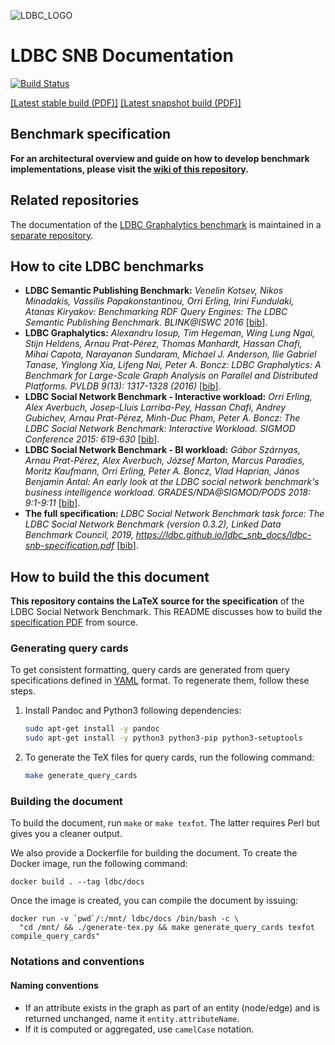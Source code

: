 ![LDBC_LOGO](https://raw.githubusercontent.com/wiki/ldbc/ldbc_snb_datagen/images/ldbc-logo.png)
# LDBC SNB Documentation

[![Build Status](https://travis-ci.org/ldbc/ldbc_snb_docs.svg?branch=master)](https://travis-ci.org/ldbc/ldbc_snb_docs)

[[Latest stable build (PDF)]](http://ldbc.github.io/ldbc_snb_docs/ldbc-snb-specification.pdf) [[Latest snapshot build (PDF)]](http://ldbc.github.io/ldbc_snb_docs_snapshot/ldbc-snb-specification.pdf)

## Benchmark specification

**For an architectural overview and guide on how to develop benchmark implementations, please visit the [wiki of this repository](https://github.com/ldbc/ldbc_snb_docs/wiki).**

## Related repositories

The documentation of the [LDBC Graphalytics benchmark](https://graphalytics.org) is maintained in a [separate repository](https://github.com/ldbc/ldbc_graphalytics_docs).

## How to cite LDBC benchmarks

* **LDBC Semantic Publishing Benchmark:** _Venelin Kotsev, Nikos Minadakis, Vassilis Papakonstantinou, Orri Erling, Irini Fundulaki, Atanas Kiryakov: Benchmarking RDF Query Engines: The LDBC Semantic Publishing Benchmark. BLINK@ISWC 2016_ [[bib](bib/spb.bib)].
* **LDBC Graphalytics:** _Alexandru Iosup, Tim Hegeman, Wing Lung Ngai, Stijn Heldens, Arnau Prat-Pérez, Thomas Manhardt, Hassan Chafi, Mihai Capota, Narayanan Sundaram, Michael J. Anderson, Ilie Gabriel Tanase, Yinglong Xia, Lifeng Nai, Peter A. Boncz: LDBC Graphalytics: A Benchmark for Large-Scale Graph Analysis on Parallel and Distributed Platforms. PVLDB 9(13): 1317-1328 (2016)_ [[bib](bib/graphalytics.bib)].
* **LDBC Social Network Benchmark - Interactive workload:** _Orri Erling, Alex Averbuch, Josep-Lluís Larriba-Pey, Hassan Chafi, Andrey Gubichev, Arnau Prat-Pérez, Minh-Duc Pham, Peter A. Boncz: The LDBC Social Network Benchmark: Interactive Workload. SIGMOD Conference 2015: 619-630_ [[bib](bib/snb-interactive.bib)].
* **LDBC Social Network Benchmark - BI workload:** _Gábor Szárnyas, Arnau Prat-Pérez, Alex Averbuch, József Marton, Marcus Paradies, Moritz Kaufmann, Orri Erling, Peter A. Boncz, Vlad Haprian, János Benjamin Antal: An early look at the LDBC social network benchmark's business intelligence workload. GRADES/NDA@SIGMOD/PODS 2018: 9:1-9:11_ [[bib](bib/snb-bi.bib)].
* **The full specification:** _LDBC Social Network Benchmark task force: The LDBC Social Network Benchmark (version 0.3.2), Linked Data Benchmark Council, 2019, <https://ldbc.github.io/ldbc_snb_docs/ldbc-snb-specification.pdf>_ [[bib](bib/specification.bib)].

## How to build the this document

**This repository contains the LaTeX source for the specification** of the LDBC Social Network Benchmark. This README discusses how to build the [specification PDF](http://ldbc.github.io/ldbc_snb_docs/ldbc-snb-specification.pdf) from source.

### Generating query cards

To get consistent formatting, query cards are generated from query specifications defined in [YAML](http://yaml.org/) format. To regenerate them, follow these steps.

1. Install Pandoc and Python3 following dependencies:

    ```bash
    sudo apt-get install -y pandoc
    sudo apt-get install -y python3 python3-pip python3-setuptools
    ```

1. To generate the TeX files for query cards, run the following command:

    ```bash
    make generate_query_cards
    ```

### Building the document

To build the document, run `make` or `make texfot`. The latter requires Perl but gives you a cleaner output.

We also provide a Dockerfile for building the document. To create the Docker image, run the following command:

```console
docker build . --tag ldbc/docs
```

Once the image is created, you can compile the document by issuing:

```console
docker run -v `pwd`/:/mnt/ ldbc/docs /bin/bash -c \
  "cd /mnt/ && ./generate-tex.py && make generate_query_cards texfot compile_query_cards"
```

### Notations and conventions

#### Naming conventions

* If an attribute exists in the graph as part of an entity (node/edge) and is returned unchanged, name it `entity.attributeName`.
* If it is computed or aggregated, use `camelCase` notation.
